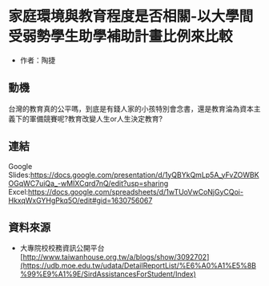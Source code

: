 # 家庭環境與教育程度是否相關-以大學間受弱勢學生助學補助計畫比例來比較

- 作者：陶捷

## 動機
台灣的教育真的公平嗎，到底是有錢人家的小孩特別會念書，還是教育淪為資本主義下的軍備競賽呢?教育改變人生or人生決定教育?


## 連結
Google Slides:https://docs.google.com/presentation/d/1yQBYkQmLp5A_yFvZOWBKOGqWC7uiQa_-wMIXCqrd7nQ/edit?usp=sharing
Excel:https://docs.google.com/spreadsheets/d/1wTUoVwCoNjGyCQoi-HkxqWxGYHgPkq5O/edit#gid=1630756067

## 資料來源
- 大專院校校務資訊公開平台
[http://www.taiwanhouse.org.tw/a/blogs/show/3092702](https://udb.moe.edu.tw/udata/DetailReportList/%E6%A0%A1%E5%8B%99%E9%A1%9E/SirdAssistancesForStudent/Index)
